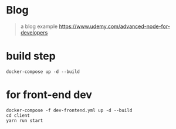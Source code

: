 # Blog
> a blog example
> https://www.udemy.com/advanced-node-for-developers

# build step
```
docker-compose up -d --build
```

# for front-end dev
```
docker-compose -f dev-frontend.yml up -d --build
cd client
yarn run start
```

